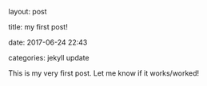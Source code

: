 layout: post

title: my first post!

date: 2017-06-24 22:43

categories: jekyll update

This is my very first post.  Let me know if it works/worked!
